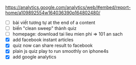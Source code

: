 https://analytics.google.com/analytics/web/#embed/report-home/a109892554w164036390p164802480/

- [ ] bài viết tương tự at the end of a content
- [ ] biến "clean sweep" thành quiz
- [ ] homepage: download tai lieu mien phi => 101 an sach
- [x] add facebook instant articles
- [x] quiz now can share result to facebook
- [x] plain js quiz play to run smoothly on iphone4s
- [x] add google analytics
